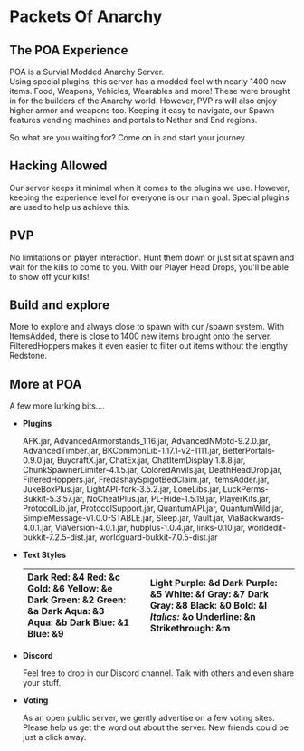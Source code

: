 # Packets Of Anarchy

## The POA Experience

POA is a Survial Modded Anarchy Server.  
 Using special plugins, this server has a modded feel with nearly 1400 new items. Food, Weapons, Vehicles, Wearables and more! These were brought in for the builders of the Anarchy world. However, PVP'rs will also enjoy higher armor and weapons too. Keeping it easy to navigate, our Spawn features vending machines and portals to Nether and End regions.

 So what are you waiting for? Come on in and start your journey.

## Hacking Allowed

Our server keeps it minimal when it comes to the plugins we use. However, keeping the experience level for everyone is our main goal. Special plugins are used to help us achieve this.

## PVP

No limitations on player interaction. Hunt them down or just sit at spawn and wait for the kills to come to you. With our Player Head Drops, you'll be able to show off your kills!

## Build and explore

More to explore and always close to spawn with our /spawn system. With ItemsAdded, there is close to 1400 new items brought onto the server. FilteredHoppers makes it even easier to filter out items without the lengthy Redstone. 

## More at POA

A few more lurking bits....

* **Plugins**

  AFK.jar, AdvancedArmorstands\_1.16.jar, AdvancedNMotd-9.2.0.jar, AdvancedTimber.jar, BKCommonLib-1.17.1-v2-1111.jar, BetterPortals-0.9.0.jar, BuycraftX.jar, ChatEx.jar, ChatItemDisplay 1.8.8.jar, ChunkSpawnerLimiter-4.1.5.jar, ColoredAnvils.jar, DeathHeadDrop.jar, FilteredHoppers.jar, FredashaySpigotBedClaim.jar, ItemsAdder.jar, JukeBoxPlus.jar, LightAPI-fork-3.5.2.jar, LoneLibs.jar, LuckPerms-Bukkit-5.3.57.jar, NoCheatPlus.jar, PL-Hide-1.5.19.jar, PlayerKits.jar, ProtocolLib.jar, ProtocolSupport.jar, QuantumAPI.jar, QuantumWild.jar, SimpleMessage-v1.0.0-STABLE.jar, Sleep.jar, Vault.jar, ViaBackwards-4.0.1.jar, ViaVersion-4.0.1.jar, hubplus-1.0.4.jar, links-0.10.jar, worldedit-bukkit-7.2.5-dist.jar, worldguard-bukkit-7.0.5-dist.jar  

* **Text Styles**

  | **Dark Red**: &4  **Red**: &c  **Gold**: &6  **Yellow**: &e  **Dark Green**: &2  **Green**: &a  **Dark Aqua**: &3  **Aqua**: &b  **Dark Blue**: &1  **Blue**: &9 |  | **Light Purple**: &d  **Dark Purple**: &5  **White**: &f  **Gray**: &7  **Dark Gray**: &8  **Black**: &0  **Bold**: &l  _Italics:_ &o  Underline: &n  Strikethrough: &m |
  | :--- | :--- | :--- |

* **Discord**

  Feel free to drop in our Discord channel. Talk with others and even share your stuff.  

* **Voting**

  As an open public server, we gently advertise on a few voting sites. Please help us get the word out about the server. New friends could be just a click away.

